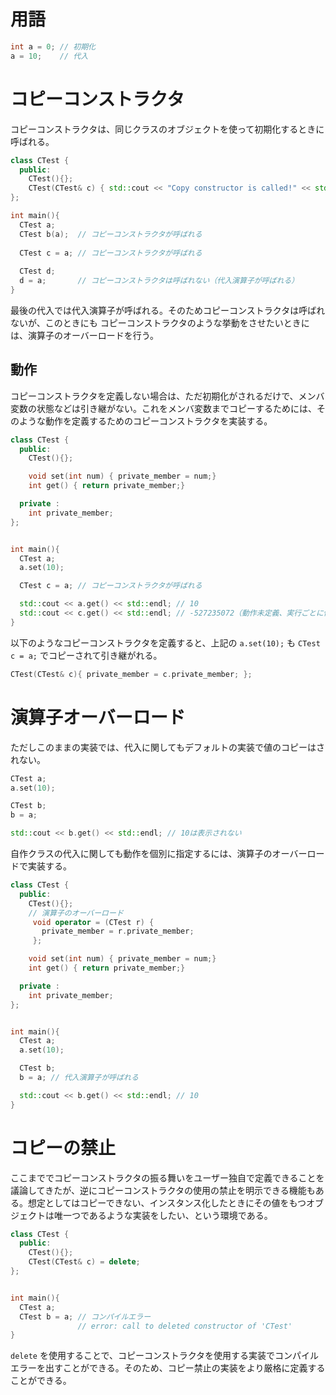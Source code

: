 
# 用語

```cpp
int a = 0; // 初期化
a = 10;    // 代入
```

# コピーコンストラクタ

コピーコンストラクタは、同じクラスのオブジェクトを使って初期化するときに呼ばれる。

```cpp
class CTest { 
  public:
    CTest(){};
    CTest(CTest& c) { std::cout << "Copy constructor is called!" << std::endl;}
};

int main(){
  CTest a;
  CTest b(a);  // コピーコンストラクタが呼ばれる
  
  CTest c = a; // コピーコンストラクタが呼ばれる
  
  CTest d;
  d = a;       // コピーコンストラクタは呼ばれない（代入演算子が呼ばれる）
}
```

最後の代入では代入演算子が呼ばれる。そのためコピーコンストラクタは呼ばれないが、このときにも
コピーコンストラクタのような挙動をさせたいときには、演算子のオーバーロードを行う。

## 動作

コピーコンストラクタを定義しない場合は、ただ初期化がされるだけで、メンバ変数の状態などは引き継がない。これをメンバ変数までコピーするためには、そのような動作を定義するためのコピーコンストラクタを実装する。

```cpp
class CTest { 
  public:
    CTest(){};

    void set(int num) { private_member = num;}
    int get() { return private_member;}

  private :
    int private_member;
};


int main(){
  CTest a;
  a.set(10);

  CTest c = a; // コピーコンストラクタが呼ばれる

  std::cout << a.get() << std::endl; // 10
  std::cout << c.get() << std::endl; // -527235072（動作未定義、実行ごとに値が違う）
}
```

以下のようなコピーコンストラクタを定義すると、上記の `a.set(10);` も `CTest c = a;` でコピーされて引き継がれる。

```cpp
CTest(CTest& c){ private_member = c.private_member; };
```

# 演算子オーバーロード

ただしこのままの実装では、代入に関してもデフォルトの実装で値のコピーはされない。

```cpp
CTest a;
a.set(10);

CTest b;
b = a;

std::cout << b.get() << std::endl; // 10は表示されない
```

自作クラスの代入に関しても動作を個別に指定するには、演算子のオーバーロードで実装する。

```cpp
class CTest { 
  public:
    CTest(){};
    // 演算子のオーバーロード
     void operator = (CTest r) {
       private_member = r.private_member;
     };

    void set(int num) { private_member = num;}
    int get() { return private_member;}

  private :
    int private_member;
};


int main(){
  CTest a;
  a.set(10);

  CTest b;
  b = a; // 代入演算子が呼ばれる 

  std::cout << b.get() << std::endl; // 10 
}
```


# コピーの禁止

ここまででコピーコンストラクタの振る舞いをユーザー独自で定義できることを議論してきたが、逆にコピーコンストラクタの使用の禁止を明示できる機能もある。想定としてはコピーできない、インスタンス化したときにその値をもつオブジェクトは唯一つであるような実装をしたい、という環境である。

```cpp
class CTest { 
  public:
    CTest(){};
    CTest(CTest& c) = delete;
};


int main(){
  CTest a;
  CTest b = a; // コンパイルエラー
               // error: call to deleted constructor of 'CTest'
}
```

`delete` を使用することで、コピーコンストラクタを使用する実装でコンパイルエラーを出すことができる。そのため、コピー禁止の実装をより厳格に定義することができる。

